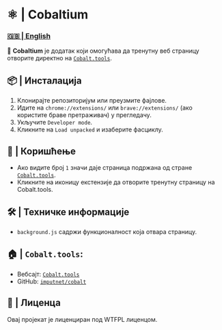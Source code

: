 # ⚛️ | Cobaltium

### [🇬🇧 | English](README-en.md)

🔗 **Cobaltium** је додатак који омогућава да тренутну веб страницу отворите директно на [`Cobalt.tools`](https://cobalt.tools).

## 📦 | Инсталација
1. Клонирајте репозиторијум или преузмите фајлове.
2. Идите на `chrome://extensions/` или `brave://extensions/` (ако користите браве претраживач) у прегледачу.
3. Укључите `Developer mode`.
4. Кликните на `Load unpacked` и изаберите фасциклу.

## 🚀 | Коришћење
- Ако видите број `1` значи даје страница подржана од стране [`Cobalt.tools`](https://cobalt.tools/).
- Кликните на иконицу екстензије да отворите тренутну страницу на Cobalt.tools.

## 🛠️ | Техничке информације
- `background.js` садржи функционалност која отвара страницу.

## 🏠 | ``Cobalt.tools``:

- Вебсајт: [`Cobalt.tools`](https://cobalt.tools/)
- GitHub: [`imputnet/cobalt`](https://github.com/imputnet/cobalt)

## 📜 | Лиценца
Овај пројекат је лиценциран под WTFPL лиценцом.
